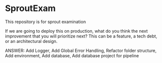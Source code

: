 # SproutExam
This repository is for sprout examination


If we are going to deploy this on production, what do you think the next improvement
that you will prioritize next? This can be a feature, a tech debt, or an architectural
design.

ANSWER:
Add Logger, Add Global Error Handling, Refactor folder structure, Add environment, Add database, Add database project for pipeline
